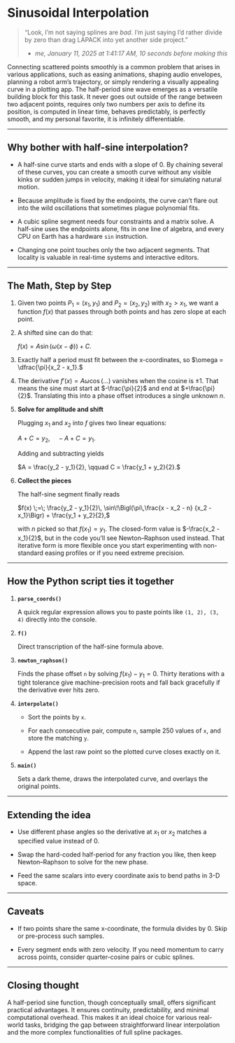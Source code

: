 # Sinusoidal Interpolation

> “Look, I’m not saying splines are *bad*. I’m just saying I’d rather divide by
> zero than drag LAPACK into yet another side project.”  
> - *me, January 11, 2025 at 1:41:17 AM, 10 seconds before making this*

Connecting scattered points smoothly is a common problem that arises in various applications, such as easing animations, shaping audio envelopes, planning a robot arm’s trajectory, or simply rendering a visually appealing curve in a plotting app. The half-period sine wave emerges as a versatile building block for this task. It never goes out outside of the range between two adjacent points, requires only two numbers per axis to define its position, is computed in linear time, behaves predictably, is perfectly smooth, and my personal favorite, it is infinitely differentiable.

---

## Why bother with half-sine interpolation?

  * A half-sine curve starts and ends with a slope of 0. By chaining several of these curves, you can create a smooth curve without any visible kinks or sudden jumps in velocity, making it ideal for simulating natural motion.

  * Because amplitude is fixed by the endpoints, the curve can’t flare out into the wild oscillations that sometimes plague polynomial fits.

  * A cubic spline segment needs four constraints and a matrix solve. A half-sine uses the endpoints alone, fits in one line of algebra, and every CPU on Earth has a hardware `sin` instruction.

  * Changing one point touches only the two adjacent segments. That locality is valuable in real-time systems and interactive editors.

---

## The Math, Step by Step

1. Given two points $P_1 = (x_1,\,y_1)$ and $P_2 = (x_2,\,y_2)$ with $x_2 > x_1$, we want a function $f(x)$ that  passes through both points and has zero slope at each point.

2. A shifted sine can do that:

   $f(x) = A \sin\bigl(\omega(x - \phi)\bigr) + C.$

3. Exactly half a period must fit between the x-coordinates, so $\omega = \dfrac{\pi}{x_2 - x_1}.$

4. The derivative $f'(x) = A\omega\cos(\ldots)$ vanishes when the cosine is $\pm 1$. That means the sine must start at $-\frac{\pi}{2}$ and end at $+\frac{\pi}{2}$. Translating this into a phase offset introduces a single unknown $n$.

5. **Solve for amplitude and shift**

   Plugging $x_1$ and $x_2$ into $f$ gives two linear equations:

   $A + C = y_2, \quad -A + C = y_1.$

   Adding and subtracting yields

   $A = \frac{y_2 - y_1}{2}, \qquad C = \frac{y_1 + y_2}{2}.$

6. **Collect the pieces**

   The half-sine segment finally reads

   $f(x) \;=\; \frac{y_2 - y_1}{2}\, \sin\!\Bigl(\pi\,\frac{x - x_2 - n} {x_2 - x_1}\Bigr) + \frac{y_1 + y_2}{2},$

   with $n$ picked so that $f(x_1) = y_1$. The closed-form value is
   $-\frac{x_2 - x_1}{2}$, but in the code you’ll see Newton–Raphson used
   instead. That iterative form is more flexible once you start experimenting
   with non-standard easing profiles or if you need extreme precision.

---

## How the Python script ties it together

1. **`parse_coords()`**

   A quick regular expression allows you to paste points like `(1, 2), (3, 4)` directly into the console.

2. **`f()`**

   Direct transcription of the half-sine formula above.

3. **`newton_raphson()`**

   Finds the phase offset `n` by solving $f(x_1) - y_1 = 0$. Thirty iterations
   with a tight tolerance give machine-precision roots and fall back gracefully
   if the derivative ever hits zero.

4. **`interpolate()`**

   * Sort the points by `x`.

   * For each consecutive pair, compute `n`, sample 250 values of `x`, and
     store the matching `y`.

   * Append the last raw point so the plotted curve closes exactly on it.

5. **`main()`**

   Sets a dark theme, draws the interpolated curve, and overlays the original points.

---

## Extending the idea

* Use different phase angles so the derivative at $x_1$ or
  $x_2$ matches a specified value instead of 0.

* Swap the hard-coded half-period for any fraction
  you like, then keep Newton–Raphson to solve for the new phase.

* Feed the same scalars into every coordinate axis to
  bend paths in 3-D space.

---

## Caveats

* If two points share the same x-coordinate, the formula divides by 0. Skip
  or pre-process such samples.

* Every segment ends with zero velocity. If you need momentum to carry across
  points, consider quarter-cosine pairs or cubic splines.

---

## Closing thought

A half-period sine function, though conceptually small, offers significant practical advantages. It ensures continuity, predictability, and minimal computational overhead. This makes it an ideal choice for various real-world tasks, bridging the gap between straightforward linear interpolation and the more complex functionalities of full spline packages.

